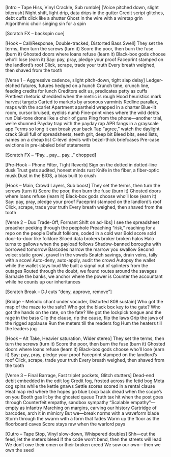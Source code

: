 [Intro – Tape Hiss, Vinyl Crackle, Sub rumble]
[Voice pitched down, slight bitcrush]
Night shift, light drip, data drips in the gutter
Credit script glitches, debt cuffs click like a shutter
Ghost in the wire with a wiretap grin
Algorithmic choir singing sin for a spin

[Scratch FX – backspin cue]

[Hook – Call/Response, Double-tracked, Distorted Bass Swell]
They set the terms, then turn the screws (turn it)
Score the poor, then burn the fuse (burn it)
Ghosted doors where loans refuse (learn it)
Black-box gods choose who’ll lose (earn it)
Say: pay, pray, pledge your proof
Faceprint stamped on the landlord’s roof
Click, scrape, trade your truth
Every breath weighed, then shaved from the tooth

[Verse 1 – Aggressive cadence, slight pitch-down, tight slap delay]
Ledger-etched futures, futures hedged on a hunch
Crunch time, crunch line, feeding credits for lunch
Creditors edit us, predicates petty as cuffs
Prettiest rhetoric shredded when the metric is rough
Hood heuristics mark harvest targets
Carted to markets by arsonous varmints
Redline parallax, maps with the scarlet
Apartment apartheid wrapped in a charter
Blue-lit room, cursor bruised, eyelids numb
Fine-print vines where the wild debts run
Dial-tone drone like a choir of guns
Ping from the phone—another trial, we’re shunned
Payday trap with the payday rap
APR fangs in a grayscale app
Terms so long it can break your back
Tap “agree,” watch the daylight crack
Skull full of spreadsheets, teeth grit, deep bit
Bleed bits, seed lists, names on a cheap list
C-level devils with bezel-thick briefcases
Pre-case evictions in pre-labeled brief statements

[Scratch FX – “Pay… pay… pay…” chopped]

[Pre-Hook – Phone Filter, Tight Reverb]
Sign on the dotted in dotted-line dusk
Trust gets audited, honest minds rust
Knife in the fiber, a fiber-optic musk
Dust in the BIOS, a bias built to crush

[Hook – Main, Crowd Layers, Sub boost]
They set the terms, then turn the screws (turn it)
Score the poor, then burn the fuse (burn it)
Ghosted doors where loans refuse (learn it)
Black-box gods choose who’ll lose (earn it)
Say: pay, pray, pledge your proof
Faceprint stamped on the landlord’s roof
Click, scrape, trade your truth
Every breath weighed, then shaved from the tooth

[Verse 2 – Duo Trade-Off, Formant Shift on ad-libs]
I see the spreadsheet preacher peeking through the peephole
Preaching “risk,” reaching for a repo on the people
Default folklore, coded in a cold war
Bold score sold door-to-door like folklore
Siloed data brokers broker broken halos
Halo turns to gallows when the payload follows
Shadow-banned boroughs with borrowed tomorrow
Barcodes narrow the marrow you swallow
Second voice: static growl, gravel in the vowels
Snatch savings, drain veins, tally with a scowl
Auto-deny, auto-apply, audit the crowd
Autopsy the wallet while the wallet stays loud
We built a signal out of splinters from the outages
Routed through the doubt, we found routes around the savages
Barnacle the banks, we anchor where the power is
Counter the accountant while he counts up our inheritances

[Scratch Break – DJ cuts “deny, approve, remove”]

[Bridge – Melodic chant under vocoder, Distorted 808 sustain]
Who got the map of the maze to the safe?
Who got the black box key to the gate?
Who got the hands on the rate, on the fate?
We got the lockpick tongue and the rage in the bass
Clip the clause, rip the cause, flip the laws
Grip the jaws of the rigged applause
Run the meters till the readers fog
Hum the heaters till the leaders jog

[Hook – Alt Take, Heavier saturation, Wider stereo]
They set the terms, then turn the screws (turn it)
Score the poor, then burn the fuse (burn it)
Ghosted doors where loans refuse (learn it)
Black-box gods choose who’ll lose (earn it)
Say: pay, pray, pledge your proof
Faceprint stamped on the landlord’s roof
Click, scrape, trade your truth
Every breath weighed, then shaved from the tooth

[Verse 3 – Final Barrage, Fast triplet pockets, Glitch stutters]
Dead-end debit embedded in the edit log
Credit fog, frosted across the fetid bog
Meta cog spins while the kettle gnaws
Settle scores scored in a rental clause
Heat map red where the hopes go blue
Loop back dread when the scope’s on you
Booth gas lit by the ghosted queue
Truth tax hit when the post goes through
Counterfeit empathy, sandbox sympathy
“Scalable empathy”—empty as infantry
Marching on margins, carving our history
Cartridge of barcodes, arch it in mimicry
But we—break norms with a waveform blade
Storm through the swarm with a form that fades
Warm up the floor as the floorboard caves
Score stays raw when the warlord pays

[Outro – Tape Stop, Vinyl slow-down, Whispered doubles]
Shh—cut the feed, let the meters bleed
If the code won’t bend, then the streets will lead
We don’t owe their omen or their broken creed
We sow our own—then we own the seed

